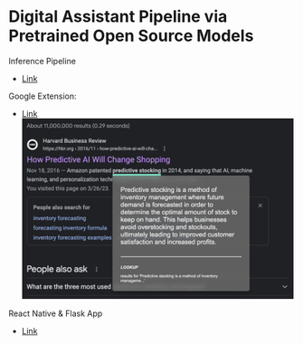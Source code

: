# Digital Assistant Pipeline via Pretrained Open Source Models

Inference Pipeline
* [Link](https://github.com/kevbuh/jarvis/blob/main/jarvis/gpt2.py)

Google Extension:
* [Link](https://github.com/kevbuh/lookup)
![alt text](https://raw.githubusercontent.com/kevbuh/jarvis/main/Screenshot%202023-03-27%20at%209.43.11%20AM.png)



React Native & Flask App
* [Link](https://github.com/kevbuh/audiogpt)
